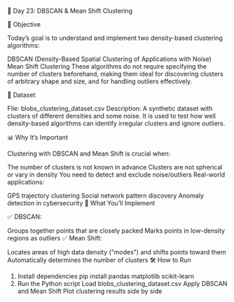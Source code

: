 📅 Day 23: DBSCAN & Mean Shift Clustering

🧠 Objective

Today’s goal is to understand and implement two density-based clustering algorithms:

DBSCAN (Density-Based Spatial Clustering of Applications with Noise)
Mean Shift Clustering
These algorithms do not require specifying the number of clusters beforehand, making them ideal for discovering clusters of arbitrary shape and size, and for handling outliers effectively.

📂 Dataset

File: blobs_clustering_dataset.csv
Description: A synthetic dataset with clusters of different densities and some noise. It is used to test how well density-based algorithms can identify irregular clusters and ignore outliers.

📊 Why It’s Important

Clustering with DBSCAN and Mean Shift is crucial when:

The number of clusters is not known in advance
Clusters are not spherical or vary in density
You need to detect and exclude noise/outliers
Real-world applications:

GPS trajectory clustering
Social network pattern discovery
Anomaly detection in cybersecurity
🚀 What You’ll Implement

✅ DBSCAN:

Groups together points that are closely packed
Marks points in low-density regions as outliers
✅ Mean Shift:

Locates areas of high data density ("modes") and shifts points toward them
Automatically determines the number of clusters
🛠 How to Run

1. Install dependencies
pip install pandas matplotlib scikit-learn
2. Run the Python script
Load blobs_clustering_dataset.csv
Apply DBSCAN and Mean Shift
Plot clustering results side by side